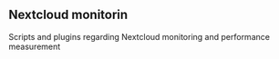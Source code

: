 ## Nextcloud monitorin
Scripts and plugins regarding Nextcloud monitoring and performance measurement
